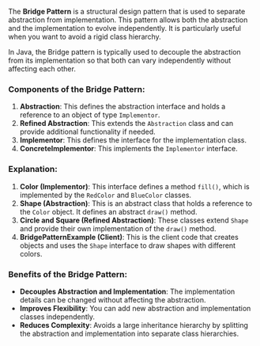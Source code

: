 The **Bridge Pattern** is a structural design pattern that is used to separate abstraction from implementation. This pattern allows both the abstraction and the implementation to evolve independently. It is particularly useful when you want to avoid a rigid class hierarchy.

In Java, the Bridge pattern is typically used to decouple the abstraction from its implementation so that both can vary independently without affecting each other.

### Components of the Bridge Pattern:

1.  **Abstraction**: This defines the abstraction interface and holds a reference to an object of type `Implementor`.
2.  **Refined Abstraction**: This extends the `Abstraction` class and can provide additional functionality if needed.
3.  **Implementor**: This defines the interface for the implementation class.
4.  **ConcreteImplementor**: This implements the `Implementor` interface.


### Explanation:

1.  **Color (Implementor)**: This interface defines a method `fill()`, which is implemented by the `RedColor` and `BlueColor` classes.
2.  **Shape (Abstraction)**: This is an abstract class that holds a reference to the `Color` object. It defines an abstract `draw()` method.
3.  **Circle and Square (Refined Abstraction)**: These classes extend `Shape` and provide their own implementation of the `draw()` method.
4.  **BridgePatternExample (Client)**: This is the client code that creates objects and uses the `Shape` interface to draw shapes with different colors.

### Benefits of the Bridge Pattern:

-   **Decouples Abstraction and Implementation**: The implementation details can be changed without affecting the abstraction.
-   **Improves Flexibility**: You can add new abstraction and implementation classes independently.
-   **Reduces Complexity**: Avoids a large inheritance hierarchy by splitting the abstraction and implementation into separate class hierarchies.